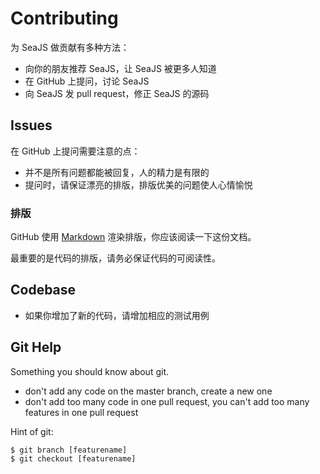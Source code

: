 # Contributing

为 SeaJS 做贡献有多种方法：

- 向你的朋友推荐 SeaJS，让 SeaJS 被更多人知道
- 在 GitHub 上提问，讨论 SeaJS
- 向 SeaJS 发 pull request，修正 SeaJS 的源码


## Issues

在 GitHub 上提问需要注意的点：

- 并不是所有问题都能被回复，人的精力是有限的
- 提问时，请保证漂亮的排版，排版优美的问题使人心情愉悦

### 排版

GitHub 使用 [Markdown](http://github.github.com/github-flavored-markdown/) 渲染排版，你应该阅读一下这份文档。

最重要的是代码的排版，请务必保证代码的可阅读性。

## Codebase

- 如果你增加了新的代码，请增加相应的测试用例


## Git Help

Something you should know about git.

- don't add any code on the master branch, create a new one
- don't add too many code in one pull request, you can't add too many features in one pull request

Hint of git:

```
$ git branch [featurename]
$ git checkout [featurename]
```
